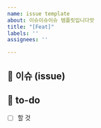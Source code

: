 ```yaml
---
name: issue template
about: 이슈이슈이슈 템플릿입니다앗
title: "[Feat]"
labels: ''
assignees: ''

---
```


## 👀 이슈 (issue)
<!-- 이슈에 대한 내용을 설명해주세요. -->

## 🚀 to-do
<!-- 진행할 작업에 대해 적어주세요 -->
- [ ] 할 것
